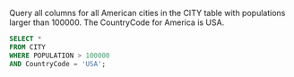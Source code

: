 Query all columns for all American cities in the CITY table with populations larger than 100000. The CountryCode for America is USA.

``` SQL
SELECT *
FROM CITY
WHERE POPULATION > 100000
AND CountryCode = 'USA';
```
